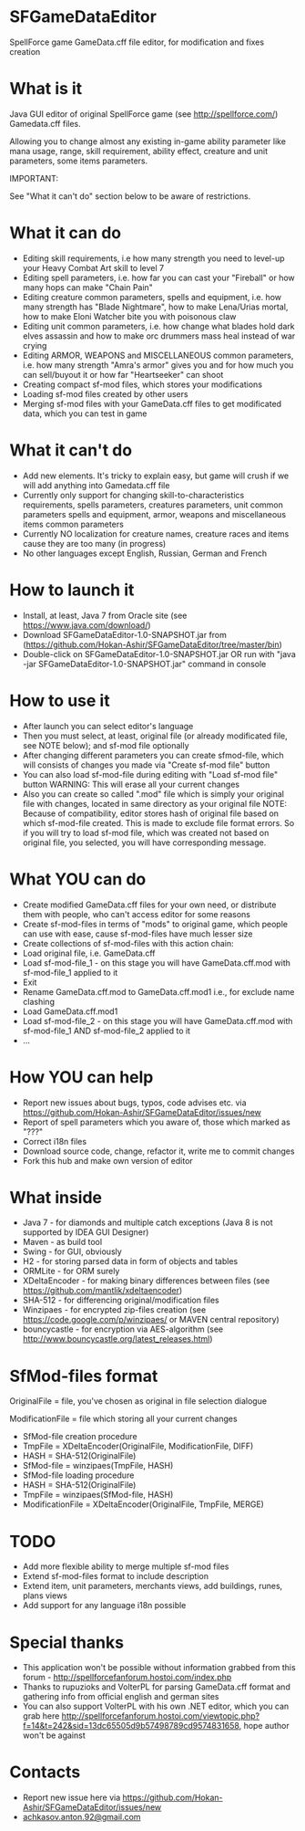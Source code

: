 # SFGameDataEditor
SpellForce game GameData.cff file editor, for modification and fixes creation

# What is it
Java GUI editor of original SpellForce game (see http://spellforce.com/) Gamedata.cff files. 

Allowing you to change almost any existing in-game ability parameter like mana usage, range, skill requirement,
ability effect, creature and unit parameters, some items parameters.

IMPORTANT: 

See "What it can't do" section below to be aware of restrictions.

# What it can do
 - Editing skill requirements, i.e how many strength you need to level-up your Heavy Combat Art skill to level 7
 - Editing spell parameters, i.e. how far you can cast your "Fireball" or how many hops can make "Chain Pain"
 - Editing creature common parameters, spells and equipment, i.e. how many strength has "Blade Nightmare", how to make Lena/Urias mortal, how to make Eloni Watcher bite you with poisonous claw
 - Editing unit common parameters, i.e. how change what blades hold dark elves assassin and how to make orc drummers mass heal instead of war crying  
 - Editing ARMOR, WEAPONS and MISCELLANEOUS common parameters, i.e. how many strength "Amra's armor" gives you and for how much you can sell/buyout it or how far "Heartseeker" can shoot
 - Creating compact sf-mod files, which stores your modifications
 - Loading sf-mod files created by other users
 - Merging sf-mod files with your GameData.cff files to get modificated data, which you can test in game

# What it can't do
 - Add new elements. It's tricky to explain easy, but game will crush if we will add anything into Gamedata.cff file
 - Currently only support for changing skill-to-characteristics requirements, spells parameters, creatures parameters, unit common parameters 
    spells and equipment, armor, weapons and miscellaneous items common parameters
 - Currently NO localization for creature names, creature races and items cause they are too many (in progress) 
 - No other languages except English, Russian, German and French

# How to launch it
 - Install, at least, Java 7 from Oracle site (see https://www.java.com/download/)
 - Download SFGameDataEditor-1.0-SNAPSHOT.jar from (https://github.com/Hokan-Ashir/SFGameDataEditor/tree/master/bin)
 - Double-click on SFGameDataEditor-1.0-SNAPSHOT.jar OR run with "java -jar SFGameDataEditor-1.0-SNAPSHOT.jar" command in console
 
# How to use it
 - After launch you can select editor's language
 - Then you must select, at least, original file (or already modificated file, see NOTE below); and sf-mod file optionally
 - After changing different parameters you can create sfmod-file, which will consists of changes you made via "Create sf-mod file" button
 - You can also load sf-mod-file during editing with "Load sf-mod file" button
 WARNING:
 This will erase all your current changes
 - Also you can create so called ".mod" file which is simply your original file with changes, located in same directory as your original file
 NOTE:
 Because of compatibility, editor stores hash of original file based on which sf-mod-file created. 
 This is made to exclude file format errors. 
 So if you will try to load sf-mod file, which was created not based on original file, you selected, you will have corresponding message.
 
 # What YOU can do
  - Create modified GameData.cff files for your own need, or distribute them with people, who can't access editor for some reasons
  - Create sf-mod-files in terms of "mods" to original game, which people can use with ease, cause sf-mod-files have much lesser size
  - Create collections of sf-mod-files with this action chain: 
   - Load original file, i.e. GameData.cff
   - Load sf-mod-file_1 - on this stage you will have GameData.cff.mod with sf-mod-file_1 applied to it
   - Exit
   - Rename GameData.cff.mod to GameData.cff.mod1 i.e., for exclude name clashing
   - Load GameData.cff.mod1
   - Load sf-mod-file_2 - on this stage you will have GameData.cff.mod with sf-mod-file_1 AND sf-mod-file_2 applied to it
   - ...
 
 # How YOU can help
  - Report new issues about bugs, typos, code advises etc. via https://github.com/Hokan-Ashir/SFGameDataEditor/issues/new
  - Report of spell parameters which you aware of, those which marked as "???"
  - Correct i18n files
  - Download source code, change, refactor it, write me to commit changes
  - Fork this hub and make own version of editor
 
 # What inside
  - Java 7 - for diamonds and multiple catch exceptions (Java 8 is not supported by IDEA GUI Designer)
  - Maven - as build tool
  - Swing - for GUI, obviously
  - H2 - for storing parsed data in form of objects and tables
  - ORMLite - for ORM surely
  - XDeltaEncoder - for making binary differences between files (see https://github.com/mantlik/xdeltaencoder)
  - SHA-512 - for differencing original/modification files
  - Winzipaes - for encrypted zip-files creation (see https://code.google.com/p/winzipaes/ or MAVEN central repository)
  - bouncycastle - for encryption via AES-algorithm (see http://www.bouncycastle.org/latest_releases.html)
  
# SfMod-files format
  OriginalFile = file, you've chosen as original in file selection dialogue
  
  ModificationFile = file which storing all your current changes
 - SfMod-file creation procedure
  - TmpFile = XDeltaEncoder(OriginalFile, ModificationFile, DIFF)
  - HASH = SHA-512(OriginalFile)
  - SfMod-file = winzipaes(TmpFile, HASH)
 - SfMod-file loading procedure
  - HASH = SHA-512(OriginalFile)
  - TmpFile = winzipaes(SfMod-file, HASH)
  - ModificationFile = XDeltaEncoder(OriginalFile, TmpFile, MERGE)

# TODO
 - Add more flexible ability to merge multiple sf-mod files
 - Extend sf-mod-files format to include description
 - Extend item, unit parameters, merchants views, add buildings, runes, plans views
 - Add support for any language i18n possible 

# Special thanks
 - This application won't be possible without information grabbed from this forum - http://spellforcefanforum.hostoi.com/index.php
 - Thanks to rupuzioks and VolterPL for parsing GameData.cff format and gathering info from official english and german sites
 - You can also support VolterPL with his own .NET editor, which you can grab here http://spellforcefanforum.hostoi.com/viewtopic.php?f=14&t=242&sid=13dc65505d9b57498789cd9574831658, hope author won't be against

# Contacts
 - Report new issue here via https://github.com/Hokan-Ashir/SFGameDataEditor/issues/new
 - achkasov.anton.92@gmail.com
